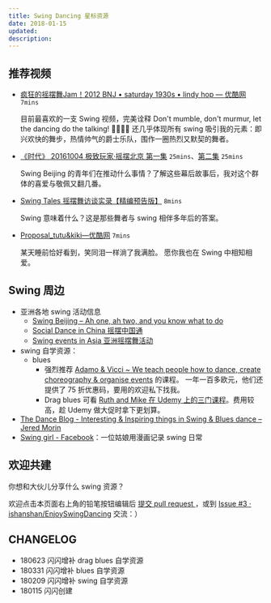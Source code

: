 ```yaml
---
title: Swing Dancing 星标资源
date: 2018-01-15
updated: 
description: 
---
```


## 推荐视频

- [疯狂的摇摆舞Jam！2012 BNJ • saturday 1930s • lindy hop — 优酷网](http://v.youku.com/v_show/id_XMTgyOTc5ODg5Ng==.html?spm=a2h0k.8191407.0.0&from=s1.8-1-1.2&f=49143054) `7mins`

	 
	目前最喜欢的一支 Swing 视频，完美诠释 Don't mumble, don't murmur, let the dancing do the talking! 💃🏻🕺🏻 还几乎体现所有 swing 吸引我的元素：即兴欢快的舞步，热情帅气的爵士乐队，围作一圈热烈又默契的舞者。

- [《时代》 20161004 极致玩家·摇摆北京 第一集](http://tv.cctv.com/2016/10/04/VIDERuUG4ODS2oFVCLTvlYxC161004.shtml) `25mins`、[第二集](http://tv.cctv.com/2016/10/04/VIDEJn9vHAJrxSLHXfH2fpGJ161004.shtml) `25mins`

	Swing Beijing 的青年们在推动什么事情？了解这些幕后故事后，我对这个群体的喜爱与敬佩又翻几番。


- [Swing Tales 摇摆舞访谈实录【精编预告版】](https://mp.weixin.qq.com/s?__biz=MjM5NTc0MzQ2Mw==&mid=200288393&idx=1&sn=308e040defb5df5bcbb1d724abfe9f80&mpshare=1&scene=1&srcid=0113IENR4STXA2RYDgxWtG1V#rd) `8mins`

	Swing 意味着什么？这是那些舞者与 swing 相伴多年后的答案。

- [Proposal_tutu&kiki—优酷网](http://v.youku.com/v_show/id_XODY1MDkwMTg4.html?spm=a2h0k.8191407.0.0&from=s1.8-1-1.2) `7mins`

	某天睡前恰好看到，笑同泪一样淌了我满脸。
	愿你我也在 Swing 中相知相爱。

## Swing 周边

- 亚洲各地 swing 活动信息
	- [Swing Beijing – Ah one, ah two, and you know what to do](https://swingbeijing.com/)
	- [Social Dance in China 摇摆中国通](https://swingbeijing.com/socialdanceinchina/)
	- [Swing events in Asia 亚洲摇摆舞活动](https://swingbeijing.com/asianevents/)
- swing 自学资源：
	- blues 
		- 强烈推荐 [Adamo & Vicci ~ We teach people how to dance, create choreography & organise events](https://www.adamoandvicci.com/) 的课程。 一年一百多欧元，他们还提供了 75 折优惠码，要用的欢迎私下找我。
		- Drag blues 可看 [Ruth and Mike 在 Udemy 上的三门课程](https://www.udemy.com/user/ruth-and-mike/)。费用较高，趁 Udemy 做大促时拿下更划算。
- [The Dance Blog - Interesting & Inspiring things in Swing & Blues dance – Jered Morin](http://www.swinginblues.com/dance-blog/)
- [Swing girl - Facebook](https://www.facebook.com/Swing-girl-1196144777099434/)：一位姑娘用漫画记录 swing 日常

## 欢迎共建

你想和大伙儿分享什么 swing 资源？

欢迎点击本页面右上角的铅笔按钮编辑后 [提交 pull request ](https://guides.github.com/activities/forking/#making-changes) ，或到 [Issue #3 · ishanshan/EnjoySwingDancing](https://github.com/sunnyhuang42/EnjoySwingDancing/issues/3) 交流：）


## CHANGELOG 

- 180623 闪闪增补 drag blues 自学资源
- 180331 闪闪增补 blues 自学资源
- 180209 闪闪增补 swing 自学资源
- 180115 闪闪创建


